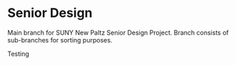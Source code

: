 # Senior Design

Main branch for SUNY New Paltz Senior Design Project.
Branch consists of sub-branches for sorting purposes.

Testing
